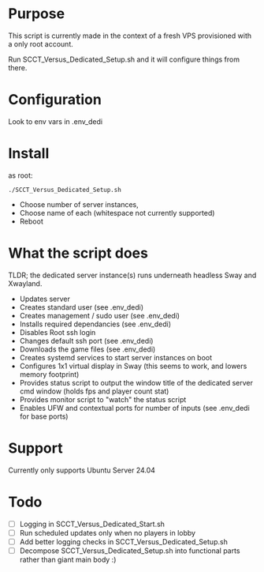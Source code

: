 
# Purpose

This script is currently made in the context of a fresh VPS provisioned with a only root account.

Run SCCT_Versus_Dedicated_Setup.sh and it will configure things from there.

# Configuration

Look to env vars in .env_dedi

# Install

as root:

```./SCCT_Versus_Dedicated_Setup.sh```

- Choose number of server instances,
- Choose name of each (whitespace not currently supported)
- Reboot

# What the script does

TLDR; the dedicated server instance(s) runs underneath headless Sway and Xwayland.

- Updates server
- Creates standard user (see .env_dedi)
- Creates management / sudo user (see .env_dedi)
- Installs required dependancies (see .env_dedi)
- Disables Root ssh login
- Changes default ssh port (see .env_dedi)
- Downloads the game files (see .env_dedi)
- Creates systemd services to start server instances on boot
- Configures 1x1 virtual display in Sway (this seems to work, and lowers memory footprint)
- Provides status script to output the window title of the dedicated server cmd window (holds fps and player count stat)
- Provides monitor script to "watch" the status script
- Enables UFW and contextual ports for number of inputs (see .env_dedi for base ports)

# Support

Currently only supports Ubuntu Server 24.04

# Todo
- [ ] Logging in SCCT_Versus_Dedicated_Start.sh
- [ ] Run scheduled updates only when no players in lobby
- [ ] Add better logging checks in SCCT_Versus_Dedicated_Setup.sh
- [ ] Decompose SCCT_Versus_Dedicated_Setup.sh into functional parts rather than giant main body :)
